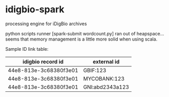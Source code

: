 # idigbio-spark
processing engine for iDigBio archives

python scripts runner [spark-submit wordcount.py] ran out of heapspace... seems that memory management is a little more solid when using scala.

Sample ID link table:

idigbio record id | external id | 
 --- | ---
 44e8-813e-3c68380f3e01 | GBIF:123
 44e8-813e-3c68380f3e01 | MYCOBANK:123
 44e8-813e-3c68380f3e01 | GNI:abd2343a123

